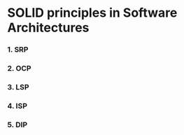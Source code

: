 # SOLID principles in Software Architectures
### 1. SRP
### 2. OCP
### 3. LSP
### 4. ISP
### 5. DIP
